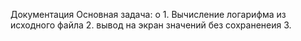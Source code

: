 Документация 
Основная задача:
о 1. Вычисление логарифма из исходного файла
2. вывод на экран значений без сохраненеия 
3. 
